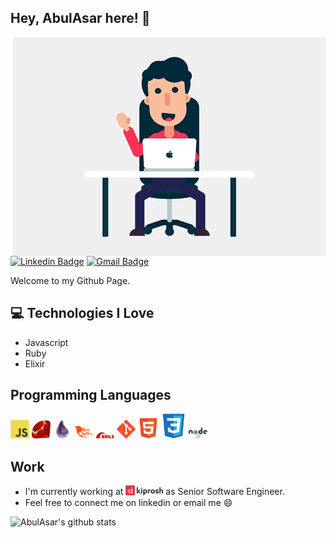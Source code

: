 <h2> Hey, AbulAsar here! 👋</h2>

<img src = 'https://github.com/abulsayyad123/abulsayyad123/blob/master/images/hi.gif' width='500' height='350' alt = 'Hi' align='right'/>

[![Linkedin Badge](https://img.shields.io/badge/-AbulAsar-blue?style=flat-square&logo=Linkedin&logoColor=white&link=https://www.linkedin.com/in/haany-ali)](https://www.linkedin.com/in/abulasar-sayyad-17a2611b/) [![Gmail Badge](https://img.shields.io/badge/-abul.asar22@gmail.com-c14438?style=flat-square&logo=Gmail&logoColor=white&link=mailto:asterp04@gmail.com)](mailto:abul.asar22@gmail.com)

Welcome to my Github Page.

## :computer: Technologies I Love
* Javascript
* Ruby
* Elixir

## Programming Languages
<img src = 'https://github.com/abulsayyad123/abulsayyad123/blob/master/images/js.svg' width='30'/> <img src = 'https://github.com/abulsayyad123/abulsayyad123/blob/master/images/ruby.svg' width='30'/> <img src = 'https://github.com/abulsayyad123/abulsayyad123/blob/master/images/elixir-lang.svg' width='30'/> <img src = 'https://github.com/abulsayyad123/abulsayyad123/blob/master/images/phoenix.svg' width='30'/> <img src = 'https://github.com/abulsayyad123/abulsayyad123/blob/master/images/rails.svg' width='30'/> <img src = 'https://github.com/abulsayyad123/abulsayyad123/blob/master/images/git.svg' width='30'/> <img src = 'https://github.com/abulsayyad123/abulsayyad123/blob/master/images/html.svg' width='33'/> <img src = 'https://github.com/abulsayyad123/abulsayyad123/blob/master/images/css.svg' height='40'/> <img src = 'https://github.com/abulsayyad123/abulsayyad123/blob/master/images/node.svg' width='30'/>

## Work
 * I'm currently working at <img src = 'https://github.com/abulsayyad123/abulsayyad123/blob/master/images/kiprosh.svg' width='60' /> as Senior Software Engineer.
 * Feel free to connect me on linkedin or email me :smile:

![AbulAsar's github stats](https://github-readme-stats.vercel.app/api?username=abulsayyad123&show_icons=true&hide=[%22issues%22])
